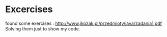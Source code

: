 # Excercises

found some exercises : http://www.jkozak.pl/przedmioty/java/zadania1.pdf
Solving them just to show my code.
